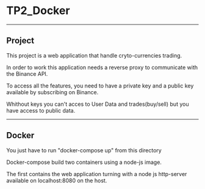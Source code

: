 # TP2_Docker

--------------------------------
Project
--------------------------------
This project is a web application that handle 
cryto-currencies trading.

In order to work this application needs a reverse proxy to
communicate with the Binance API.

To access all the features, you need to have a private key 
and a public key available by subscribing on Binance.

Whithout keys you can't acces to User Data 
and trades(buy/sell) but you have access to public data.
 

--------------------------------
Docker
--------------------------------
You just have to run "docker-compose up" from this directory

Docker-compose build two containers using a node-js image.

The first contains the web application turning with
a node js http-server available on localhost:8080
on the host.
